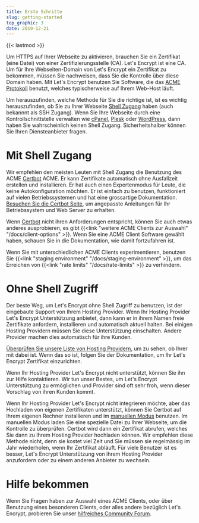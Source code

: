 ```yaml
---
title: Erste Schritte
slug: getting-started
top_graphic: 3
date: 2019-12-21
---
```


{{< lastmod >}}

Um HTTPS auf Ihrer Webseite zu aktivieren, brauchen Sie ein Zertifikat (eine
Datei) von einer Zertifizierungsstelle (CA). Let's Encrypt ist eine CA. Um für
Ihre Webseiten-Domain von Let's Encrypt ein Zertifikat zu bekommen, müssen Sie nachweisen, dass Sie die Kontrolle über diese Domain haben.
Mit Let's Encrypt benutzen Sie Software, die das
[ACME Protokoll](https://tools.ietf.org/html/rfc8555) benutzt, welches
typischerweise auf Ihrem Web-Host läuft.

Um herauszufinden, welche Methode für Sie die richtige ist, ist es wichtig
herauszufinden, ob Sie zu Ihrer Webseite 
[Shell Zugang](https://en.wikipedia.org/wiki/Shell_account) haben (auch bekannnt
als SSH Zugang). Wenn Sie Ihre Webseite durch eine Kontrollschnittstelle verwalten
wie [cPanel](https://cpanel.net/), [Plesk](https://www.plesk.com/) oder
[WordPress](https://wordpress.org/), dann haben Sie wahrscheinlich keinen Shell
Zugang. Sicherheitshalber können Sie Ihren Diensteanbieter fragen.

# Mit Shell Zugang

Wir empfehlen den meisten Leuten mit Shell Zugang die Benutzung des
ACME [Certbot] ACME. Er kann Zertifikate automatisch ohne Ausfallzeit erstellen
und installieren.
Er hat auch einen Expertenmodus für Leute, die keine Autokonfiguration möchten.
Er ist einfach zu benutzen, funktioniert auf vielen Betriebssystemen und hat eine
grossartige Dokumentation. [Besuchen Sie die Certbot Seite][Certbot], um angepasste
Anleitungen für Ihr Betriebssystem und Web Server zu erhalten.

Wenn [Certbot] nicht ihren Anforderungen entspricht, können Sie auch etwas anderes
ausprobieren, es gibt {{<link "weitere ACME Clients zur Auswahl" "/docs/client-options" >}}.
Wenn Sie eine ACME Client Software gewählt haben, schauen Sie in die Dokumentation,
wie damit fortzufahren ist.

Wenn Sie mit unterschiedlichen ACME Clients experimentieren, benutzen Sie
{{<link "staging environment" "/docs/staging-environment" >}}, um das Erreichen von
{{<link "rate limits" "/docs/rate-limits" >}} zu verhindern.

[Certbot]: https://certbot.eff.org/  "Certbot"

# Ohne Shell Zugriff

Der beste Weg, um Let's Encrypt ohne Shell Zugriff zu benutzen, ist der
eingebaute Support von Ihrem Hosting Provider. Wenn Ihr Hosting Provider
Let's Encrypt Unterstützung anbietet, dann kann er in ihrem Namen freie
Zertifikate anfordern, installieren und automatisch aktuell halten.
Bei einigen Hosting Providern müssen Sie diese Unterstützung einschalten.
Andere Provider machen dies automatisch für ihre Kunden.

[Überprüfen Sie unsere Liste von Hosting Providern](https://community.letsencrypt.org/t/web-hosting-who-support-lets-encrypt/6920),
um zu sehen, ob Ihrer mit dabei ist. Wenn das so ist, folgen Sie der
Dokumentation, um Ihr Let's Encrypt Zertifikat einzurichten.

Wenn Ihr Hosting Provider Let's Encrypt nicht unterstützt, können Sie
ihn zur Hilfe kontaktieren. Wir tun unser Bestes, um Let's Encrypt
Unterstützung zu ermöglichen und Provider sind oft sehr froh,
wenn dieser Vorschlag von ihren Kunden kommt.

Wenn Ihr Hosting Provider Let's Encrypt nicht integrieren möchte, aber
das Hochladen von eigenen Zertifikaten unterstützt, können Sie Certbot
auf Ihrem eigenen Rechner installieren und im [manuellen Modus](https://certbot.eff.org/docs/using.html#manual)
benutzen. Im manuellen Modus laden Sie eine spezielle Datei zu Ihrer
Webseite, um die Kontrolle zu überprüfen. Certbot wird dann ein Zertifikat
abrufen, welches Sie dann zu Ihrem Hosting Provider hochladen können.
Wir empfehlen diese Methode nicht, denn sie kostet viel Zeit und Sie
müssen sie regelmässig im Jahr wiederholen, wenn Ihr Zertifikat abläuft.
Für viele Benutzer ist es besser, Let's Encrypt Unterstützung von ihrem
Hosting Provider anzufordern oder zu einem anderen Anbieter zu wechseln.

# Hilfe bekommen

Wenn Sie Fragen haben zur Auswahl eines ACME Clients, oder über Benutzung eines
besonderen Clients, oder alles andere bezüglich Let's Encrypt, probieren Sie
unser [hilfreiches Community Forum](https://community.letsencrypt.org/).
